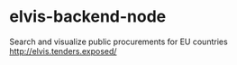 # elvis-backend-node
Search and visualize public procurements for EU countries http://elvis.tenders.exposed/
